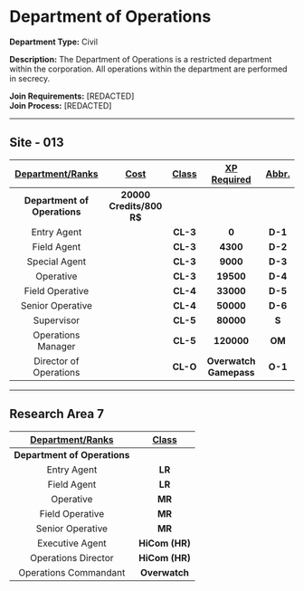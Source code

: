 # Department of Operations

**Department Type:** Civil

**Description:** The Department of Operations is a restricted department within the corporation. All operations within the department are performed in secrecy. 

**Join Requirements:** [REDACTED]  
**Join Process:** [REDACTED]

---

## Site - 013

| **<ins>Department/Ranks</ins>** | **<ins>Cost</ins>** | **<ins>Class</ins>** | **<ins>XP Required</ins>** | **<ins>Abbr.</ins>** |
|:---:|:---:|:---:|:---:|:---:|
| **Department of Operations** | **20000 Credits/800 R$** |  |  |  |
| Entry Agent |  | **CL-3** | **0** | **D-1** |
| Field Agent |  | **CL-3** | **4300** | **D-2** |
| Special Agent |  | **CL-3** | **9000** | **D-3** |
| Operative |  | **CL-3** | **19500** | **D-4** |
| Field Operative |  | **CL-4** | **33000** | **D-5** |
| Senior Operative |  | **CL-4** | **50000** | **D-6** |
| Supervisor |  | **CL-5** | **80000** | **S** |
| Operations Manager |  | **CL-5** | **120000** | **OM** |
| Director of Operations |  | **CL-O** | **Overwatch Gamepass** | **O-1** |

---

## Research Area 7
| **<ins>Department/Ranks</ins>** | **<ins>Class</ins>** |
|:---:|:---:|
| **Department of Operations** | |
| Entry Agent | **LR** |
| Field Agent | **LR** |
| Operative | **MR** |
| Field Operative | **MR** |
| Senior Operative | **MR** |
| Executive Agent | **HiCom (HR)** |
| Operations Director | **HiCom (HR)** |
| Operations Commandant | **Overwatch** |